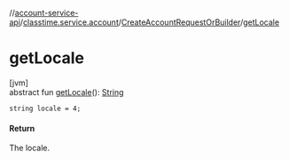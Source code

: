 //[account-service-api](../../../index.md)/[classtime.service.account](../index.md)/[CreateAccountRequestOrBuilder](index.md)/[getLocale](get-locale.md)

# getLocale

[jvm]\
abstract fun [getLocale](get-locale.md)(): [String](https://docs.oracle.com/javase/8/docs/api/java/lang/String.html)

`string locale = 4;`

#### Return

The locale.
